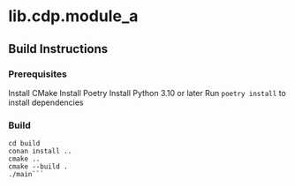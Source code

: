 # lib.cdp.module_a

## Build Instructions

### Prerequisites
Install CMake
Install Poetry
Install Python 3.10 or later
Run `poetry install` to install dependencies

### Build
```mkdir build
cd build
conan install ..
cmake ..
cmake --build .
./main```